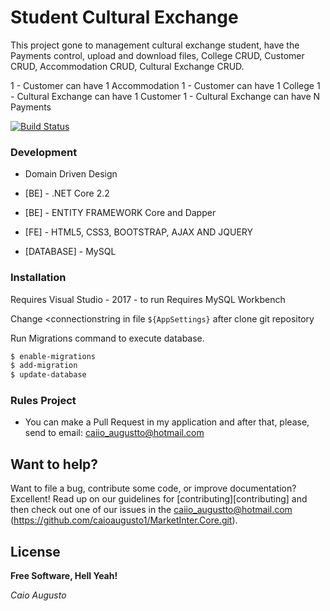 # Student Cultural Exchange

This project gone to management cultural exchange student, have the Payments control, upload and download files, College CRUD, Customer CRUD, Accommodation CRUD, Cultural Exchange CRUD.

1 - Customer can have 1 Accommodation 
1 - Customer can have 1 College 
1 - Cultural Exchange can have 1 Customer
1 - Cultural Exchange can have N Payments 

[![Build Status](https://travis-ci.org/joemccann/dillinger.svg?branch=master)](https://github.com/caioaugusto1/MarketInter.Core.git)

### Development

* Domain Driven Design 

* [BE] - .NET Core 2.2 
* [BE] - ENTITY FRAMEWORK Core and Dapper 
* [FE] - HTML5, CSS3, BOOTSTRAP, AJAX AND JQUERY
* [DATABASE] - MySQL


### Installation

Requires Visual Studio - 2017 - to run
Requires MySQL Workbench 

Change <connectionstring in file `${AppSettings}` after clone git repository

Run Migrations command to execute database.

```sh
$ enable-migrations
$ add-migration
$ update-database
```

### Rules Project

 - You can make a Pull Request in my application and after that, please, send to email: caiio_augustto@hotmail.com
 
## Want to help?

Want to file a bug, contribute some code, or improve documentation? Excellent! Read up on our
guidelines for [contributing][contributing] and then check out one of our issues in the caiio_augustto@hotmail.com (https://github.com/caioaugusto1/MarketInter.Core.git).

License
----


**Free Software, Hell Yeah!**

*Caio Augusto*

